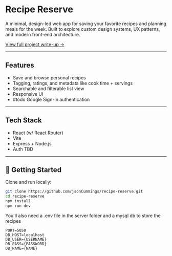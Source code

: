 # Recipe Reserve

A minimal, design-led web app for saving your favorite recipes and planning meals for the week. Built to explore custom design systems, UX patterns, and modern front-end architecture.

[View full project write-up →](https://www.jasoncummings.com/projects/recipes)

---

## Features

- Save and browse personal recipes
- Tagging, ratings, and metadata like cook time + servings
- Searchable and filterable list view
- Responsive UI
- #todo Google Sign-In authentication


---

## Tech Stack

- React (w/ React Router)
- Vite
- Express + Node.js
- Auth TBD

---

## 🚀 Getting Started

Clone and run locally:

```bash
git clone https://github.com/jsonCummings/recipe-reserve.git
cd recipe-reserve
npm install
npm run dev
```
You'll also need a .env file in the server folder and a mysql db to store the recipes
```
PORT=5050
DB_HOST=localhost
DB_USER={USERNAME}
DB_PASS={PASSWORD}
DB_NAME={NAME}
```